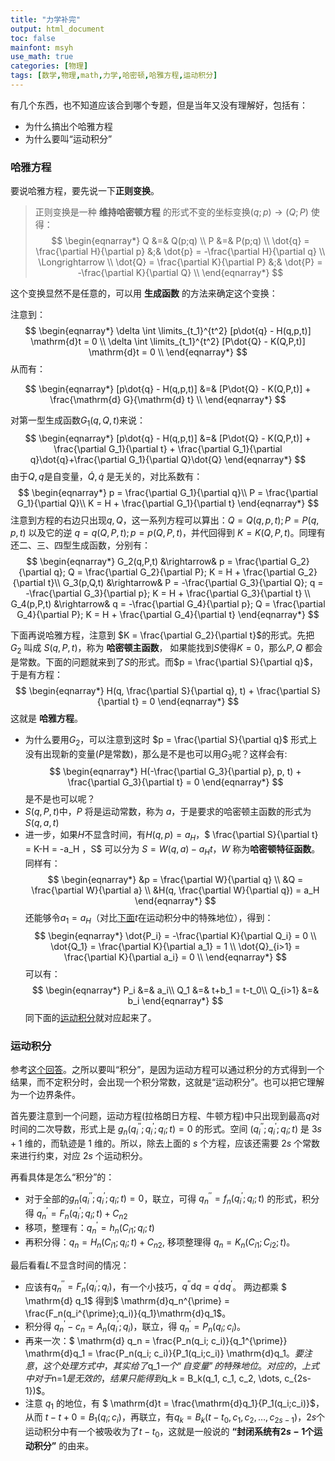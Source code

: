 ```yaml
---
title: "力学补完"
output: html_document
toc: false
mainfont: msyh
use_math: true
categories: [物理]
tags: [数学,物理,math,力学,哈密顿,哈雅方程,运动积分]
---
```

<meta http-equiv='Content-Type' content='text/html; charset=utf-8' />

有几个东西，也不知道应该合到哪个专题，但是当年又没有理解好，包括有：
* 为什么搞出个哈雅方程
* 为什么要叫“运动积分”

### 哈雅方程
要说哈雅方程，要先说一下**正则变换**。

> 正则变换是一种 **维持哈密顿方程** 的形式不变的坐标变换$(q;p) \rightarrow (Q;P)$ 使得：
$$
\begin{eqnarray*}
Q &=& Q(p;q) \\
P &=& P(p;q) \\
\dot{q} = \frac{\partial H}{\partial p} &;& \dot{p} = -\frac{\partial H}{\partial q} \\
\Longrightarrow \\
\dot{Q} = \frac{\partial K}{\partial P} &;& \dot{P} = -\frac{\partial K}{\partial Q} \\
\end{eqnarray*}
$$

这个变换显然不是任意的，可以用 **生成函数** 的方法来确定这个变换：

注意到：
$$
\begin{eqnarray*}
\delta \int \limits_{t_1}^{t^2} [p\dot{q} - H(q,p,t)] \mathrm{d}t = 0 \\
\delta \int \limits_{t_1}^{t^2} [P\dot{Q} - K(Q,P,t)] \mathrm{d}t = 0 \\
\end{eqnarray*}
$$
从而有：

$$
\begin{eqnarray*}
[p\dot{q} - H(q,p,t)] &=& [P\dot{Q} - K(Q,P,t)] + \frac{\mathrm{d} G}{\mathrm{d} t} \\
\end{eqnarray*}
$$

对第一型生成函数$G_1(q,Q,t)$来说：
$$
\begin{eqnarray*}
[p\dot{q} - H(q,p,t)] &=& [P\dot{Q} - K(Q,P,t)] + \frac{\partial G_1}{\partial t} + \frac{\partial G_1}{\partial q}\dot{q}+\frac{\partial G_1}{\partial Q}\dot{Q}
\end{eqnarray*}
$$
由于$Q,q$是自变量，$\dot{Q},\dot{q}$ 是无关的，对比系数有：
$$
\begin{eqnarray*}
p = \frac{\partial G_1}{\partial q}\\
P = \frac{\partial G_1}{\partial Q}\\
K = H + \frac{\partial G_1}{\partial t}
\end{eqnarray*}
$$
注意到方程的右边只出现$q, Q$，这一系列方程可以算出：$Q = Q(q,p,t);P=P(q,p,t)$ 以及它的逆 $q = q(Q,P,t); p = p(Q,P,t)$，并代回得到 $K = K(Q,P,t)$。同理有还二、三、四型生成函数，分别有：
$$
\begin{eqnarray*}
G_2(q,P,t) &\rightarrow& p = \frac{\partial G_2}{\partial q}; Q = \frac{\partial G_2}{\partial P}; K = H + \frac{\partial G_2}{\partial t}\\
G_3(p,Q,t) &\rightarrow& P = -\frac{\partial G_3}{\partial Q}; q = -\frac{\partial G_3}{\partial p}; K = H + \frac{\partial G_3}{\partial t} \\
G_4(p,P,t) &\rightarrow& q = -\frac{\partial G_4}{\partial p}; Q = \frac{\partial G_4}{\partial P}; K = H + \frac{\partial G_4}{\partial t}
\end{eqnarray*}
$$

下面再说哈雅方程，注意到 $K = \frac{\partial G_2}{\partial t}$的形式。先把 $G_2$ 叫成 $S(q,P,t)$，称为 **哈密顿主函数**， 如果能找到$S$使得$K = 0$，那么$P,Q$ 都会是常数。下面的问题就来到了$S$的形式。而$p = \frac{\partial S}{\partial q}$，于是有方程：
$$
\begin{eqnarray*}
H(q, \frac{\partial S}{\partial q}, t) + \frac{\partial S}{\partial t} = 0
\end{eqnarray*}
$$
这就是 **哈雅方程**。

* 为什么要用$G_2$，可以注意到这时 $p = \frac{\partial S}{\partial q}$ 形式上没有出现新的变量($P$是常数)，那么是不是也可以用$G_3$呢？这样会有:
$$
\begin{eqnarray*}
H(-\frac{\partial G_3}{\partial p}, p, t) + \frac{\partial G_3}{\partial t} = 0
\end{eqnarray*}
$$
是不是也可以呢？
* $S(q,P,t)$中，$P$ 将是运动常数，称为 $a$，于是要求的哈密顿主函数的形式为$S(q,a,t)$
* 进一步，如果$H$不显含时间，有$H(q,p) = a_H$，$ \frac{\partial S}{\partial t} = K-H = -a_H $，$S$ 可以分为 $S = W(q,a) - a_H t$，$W$ 称为**哈密顿特征函数**。同样有：
$$
\begin{eqnarray*}
&p = \frac{\partial W}{\partial q} \\
&Q = \frac{\partial W}{\partial a} \\
&H(q, \frac{\partial W}{\partial q}) = a_H
\end{eqnarray*}
$$
还能够令$a_1 = a_H$（对比[下面](#q1)$t$在运动积分中的特殊地位），得到：
$$
\begin{eqnarray*}
\dot{P_i} = -\frac{\partial K}{\partial Q_i} = 0 \\
\dot{Q_1} = \frac{\partial K}{\partial a_1} = 1 \\
\dot{Q}_{i>1} = \frac{\partial K}{\partial a_i} = 0 \\
\end{eqnarray*}
$$
可以有：
$$
\begin{eqnarray*}
P_i &=& a_i\\
Q_1 &=& t+b_1 = t-t_0\\
Q_{i>1} &=& b_i
\end{eqnarray*}
$$
同下面的[运动积分](#运动积分)就对应起来了。

### 运动积分
参考[这个回答](https://www.zhihu.com/question/331343443/answer/1158809962)。之所以要叫“积分”，是因为运动方程可以通过积分的方式得到一个结果，而不定积分时，会出现一个积分常数，这就是“运动积分”。也可以把它理解为一个边界条件。

首先要注意到一个问题，运动方程(拉格朗日方程、牛顿方程)中只出现到最高$q$对时间的二次导数，形式上是 $g_n(q_i^{\prime\prime};q_i^{\prime};q_i;t)=0$ 的形式。空间 $(q_i^{\prime\prime};q_i^{\prime};q_i;t)$ 是 $3s+1$ 维的，而轨迹是 $1$ 维的。所以，除去上面的 $s$ 个方程，应该还需要 $2s$ 个常数来进行约束，对应 $2s$ 个运动积分。

再看具体是怎么“积分”的：
* 对于全部的$g_n(q_i^{\prime\prime};q_i^{\prime};q_i;t)=0$，联立，可得 $q_n^{\prime\prime} = f_n(q_i^{\prime};q_i;t)$ 的形式，积分得 $q_n^{\prime} = F_n(q_i^{\prime}; q_i;t ) + C_{n2}$
* 移项，整理有：$q_n^{\prime} = h_n(C_{i1};q_i;t)$
* 再积分得：$q_n = H_n(C_{i1};q_i;t) + C_{n2}$, 移项整理得 $q_n = K_n(C_{i1};C_{i2};t)$。

最后看看$L$不显含时间的情况：
* 应该有$q_n^{\prime\prime} = F_n(q_i^{\prime};q_i)$，有一个小技巧，$q^{\prime\prime} \mathrm{d}q = q^{\prime} \mathrm{d}q^{\prime}$。 两边都乘 $ \mathrm{d} q_1$ 得到$ \mathrm{d}q_n^{\prime} = \frac{F_n(q_i^{\prime};q_i)}{q_1}\mathrm{d}q_1$。
* 积分得 $q_n^{\prime} - c_n = A_n(q_i^{\prime} ; q_i)$，联立，得 $q_n^{\prime} = P_n(q_i; c_i)$。
* 再来一次：$ \mathrm{d} q_n = \frac{P_n(q_i; c_i)}{q_1^{\prime}} \mathrm{d}q_1 =  \frac{P_n(q_i; c_i)}{P_1(q_i;c_i)} \mathrm{d}q_1$。要注意，这个处理方式中，其实给了$q_1$一个“自变量”的特殊地位。对应的，上式中对于$n=1$是无效的，结果只能得到$q_k = B_k(q_1, c_1, c_2, \dots, c_{2s-1})$。
* <a name="q1"></a>注意 $q_1$ 的地位，有 $ \mathrm{d}t = \frac{\mathrm{d}q_1}{P_1(q_i;c_i)}$，从而 $t-t+0 = B_1(q_i;c_i)$，再联立，有$q_k = B_k(t-t_0, c_1, c_2, \dots, c_{2s-1})$，$2s$个运动积分中有一个被吸收为了$t-t_0$，这就是一般说的 **“封闭系统有$2s-1$个运动积分”** 的由来。
